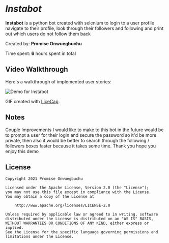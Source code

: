 # *Instabot*

**Instabot** is a python bot created with selenium to login to a user profile navigate to their profile, look through their followers and following and print out which users do not follow them back

Created by: **Promise Onwuegbuchu**

Time spent: **6** hours spent in total


## Video Walkthrough

Here's a walkthrough of implemented user stories:

<img src='https://i.imgur.com/ySlOQoV.mp4' title='Demo for Instabot' />

GIF created with [LiceCap](http://www.cockos.com/licecap/).

## Notes

Couple Improvements I would like to make to this bot in the future would be to prompt a user for their login and secure the password so  it'd be more private, then also it would be better to search through the following / followers boxes faster because it takes some time. Thank you hope you enjoy this demo

## License

    Copyright 2021 Promise Onwuegbuchu

    Licensed under the Apache License, Version 2.0 (the "License");
    you may not use this file except in compliance with the License.
    You may obtain a copy of the License at

        http://www.apache.org/licenses/LICENSE-2.0

    Unless required by applicable law or agreed to in writing, software
    distributed under the License is distributed on an "AS IS" BASIS,
    WITHOUT WARRANTIES OR CONDITIONS OF ANY KIND, either express or implied.
    See the License for the specific language governing permissions and
    limitations under the License.
